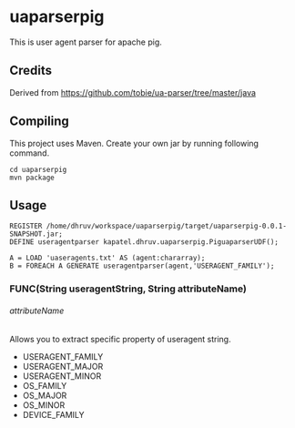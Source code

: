 # uaparserpig
This is user agent parser for apache pig.

## Credits
Derived from https://github.com/tobie/ua-parser/tree/master/java

## Compiling
This project uses Maven. Create your own jar by running following command.

```
cd uaparserpig
mvn package
```

## Usage

```
REGISTER /home/dhruv/workspace/uaparserpig/target/uaparserpig-0.0.1-SNAPSHOT.jar;
DEFINE useragentparser kapatel.dhruv.uaparserpig.PiguaparserUDF();

A = LOAD 'uaseragents.txt' AS (agent:chararray);
B = FOREACH A GENERATE useragentparser(agent,'USERAGENT_FAMILY');
```

### FUNC(String useragentString, String attributeName)

###### attributeName
Allows you to extract specific property of useragent string.

+ USERAGENT_FAMILY
+ USERAGENT_MAJOR
+ USERAGENT_MINOR
+ OS_FAMILY
+ OS_MAJOR
+ OS_MINOR
+ DEVICE_FAMILY
